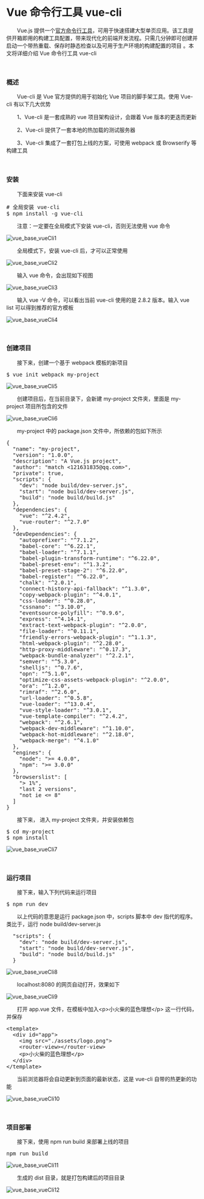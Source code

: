 # Vue 命令行工具 vue-cli

&emsp;&emsp;Vue.js 提供一个[官方命令行工具](https://github.com/vuejs/vue-cli)，可用于快速搭建大型单页应用。该工具提供开箱即用的构建工具配置，带来现代化的前端开发流程。只需几分钟即可创建并启动一个带热重载、保存时静态检查以及可用于生产环境的构建配置的项目&nbsp;。本文将详细介绍 Vue 命令行工具 vue-cli

&nbsp;

### 概述

&emsp;&emsp;Vue-cli 是 Vue 官方提供的用于初始化 Vue 项目的脚手架工具。使用 Vue-cli 有以下几大优势

&emsp;&emsp;1、Vue-cli 是一套成熟的 vue 项目架构设计，会跟着 Vue 版本的更迭而更新

&emsp;&emsp;2、Vue-cli 提供了一套本地的热加载的测试服务器

&emsp;&emsp;3、Vue-cli 集成了一套打包上线的方案，可使用 webpack 或 Browserify 等构建工具

&nbsp;

### 安装

&emsp;&emsp;下面来安装 vue-cli

<div>
<pre># 全局安装 vue-cli
$ npm install -g vue-cli</pre>
</div>

&emsp;&emsp;注意：一定要在全局模式下安装 vue-cli，否则无法使用 vue 命令

![vue_base_vueCli1](https://pic.xiaohuochai.site/blog/vue_base_vueCli1.png)

&emsp;&emsp;全局模式下，安装 vue-cli 后，才可以正常使用

![vue_base_vueCli2](https://pic.xiaohuochai.site/blog/vue_base_vueCli2.png)

&emsp;&emsp;输入 vue 命令，会出现如下视图

![vue_base_vueCli3](https://pic.xiaohuochai.site/blog/vue_base_vueCli3.png)

&emsp;&emsp;输入 vue -V 命令，可以看出当前 vue-cli 使用的是 2.8.2 版本。输入 vue list 可以得到推荐的官方模板

![vue_base_vueCli4](https://pic.xiaohuochai.site/blog/vue_base_vueCli4.png)

&nbsp;

### 创建项目

&emsp;&emsp;接下来，创建一个基于 webpack 模板的新项目

<div>
<pre>$ vue init webpack my-project</pre>
</div>

![vue_base_vueCli5](https://pic.xiaohuochai.site/blog/vue_base_vueCli5.png)

&emsp;&emsp;创建项目后，在当前目录下，会新建 my-project 文件夹，里面是 my-project 项目所包含的文件

![vue_base_vueCli6](https://pic.xiaohuochai.site/blog/vue_base_vueCli6.png)

&emsp;&emsp;my-project 中的 package.json 文件中，所依赖的包如下所示

<div>
<pre>{
  "name": "my-project",
  "version": "1.0.0",
  "description": "A Vue.js project",
  "author": "match &lt;121631835@qq.com&gt;",
  "private": true,
  "scripts": {
    "dev": "node build/dev-server.js",
    "start": "node build/dev-server.js",
    "build": "node build/build.js"
  },
  "dependencies": {
    "vue": "^2.4.2",
    "vue-router": "^2.7.0"
  },
  "devDependencies": {
    "autoprefixer": "^7.1.2",
    "babel-core": "^6.22.1",
    "babel-loader": "^7.1.1",
    "babel-plugin-transform-runtime": "^6.22.0",
    "babel-preset-env": "^1.3.2",
    "babel-preset-stage-2": "^6.22.0",
    "babel-register": "^6.22.0",
    "chalk": "^2.0.1",
    "connect-history-api-fallback": "^1.3.0",
    "copy-webpack-plugin": "^4.0.1",
    "css-loader": "^0.28.0",
    "cssnano": "^3.10.0",
    "eventsource-polyfill": "^0.9.6",
    "express": "^4.14.1",
    "extract-text-webpack-plugin": "^2.0.0",
    "file-loader": "^0.11.1",
    "friendly-errors-webpack-plugin": "^1.1.3",
    "html-webpack-plugin": "^2.28.0",
    "http-proxy-middleware": "^0.17.3",
    "webpack-bundle-analyzer": "^2.2.1",
    "semver": "^5.3.0",
    "shelljs": "^0.7.6",
    "opn": "^5.1.0",
    "optimize-css-assets-webpack-plugin": "^2.0.0",
    "ora": "^1.2.0",
    "rimraf": "^2.6.0",
    "url-loader": "^0.5.8",
    "vue-loader": "^13.0.4",
    "vue-style-loader": "^3.0.1",
    "vue-template-compiler": "^2.4.2",
    "webpack": "^2.6.1",
    "webpack-dev-middleware": "^1.10.0",
    "webpack-hot-middleware": "^2.18.0",
    "webpack-merge": "^4.1.0"
  },
  "engines": {
    "node": "&gt;= 4.0.0",
    "npm": "&gt;= 3.0.0"
  },
  "browserslist": [
    "&gt; 1%",
    "last 2 versions",
    "not ie &lt;= 8"
  ]
}</pre>
</div>

&emsp;&emsp;接下来， 进入 my-project 文件夹，并安装依赖包

<div>
<pre>$ cd my-project
$ npm install</pre>
</div>

![vue_base_vueCli7](https://pic.xiaohuochai.site/blog/vue_base_vueCli7.png)

&nbsp;

### 运行项目

&emsp;&emsp;接下来，输入下列代码来运行项目

<div>
<pre>$ npm run dev</pre>
</div>

&emsp;&emsp;以上代码的意思是运行 package.json 中，scripts 脚本中 dev 指代的程序。类比于，运行 node build/dev-server.js

<div>
<pre>  "scripts": {
    "dev": "node build/dev-server.js",
    "start": "node build/dev-server.js",
    "build": "node build/build.js"
  }</pre>
</div>

![vue_base_vueCli8](https://pic.xiaohuochai.site/blog/vue_base_vueCli8.png)

&emsp;&emsp;localhost:8080 的网页自动打开，效果如下

![vue_base_vueCli9](https://pic.xiaohuochai.site/blog/vue_base_vueCli9.png)

&emsp;&emsp;打开 app.vue 文件，在模板中加入&lt;p&gt;小火柴的蓝色理想&lt;/p&gt;&nbsp;这一行代码，并保存

<div>
<pre>&lt;template&gt;
  &lt;div id="app"&gt;
    &lt;img src="./assets/logo.png"&gt;
    &lt;router-view&gt;&lt;/router-view&gt;
    &lt;p&gt;小火柴的蓝色理想&lt;/p&gt;
  &lt;/div&gt;
&lt;/template&gt;</pre>
</div>

&emsp;&emsp;当前浏览器将会自动更新到页面的最新状态，这是 vue-cli 自带的热更新的功能

![vue_base_vueCli10](https://pic.xiaohuochai.site/blog/vue_base_vueCli10.png)

&nbsp;

### 项目部署

&emsp;&emsp;接下来，使用 npm run build 来部署上线的项目

<div>
<pre>npm run build</pre>
</div>

![vue_base_vueCli11](https://pic.xiaohuochai.site/blog/vue_base_vueCli11.png)

&emsp;&emsp;生成的 dist 目录，就是打包构建后的项目目录

![vue_base_vueCli12](https://pic.xiaohuochai.site/blog/vue_base_vueCli12.png)

